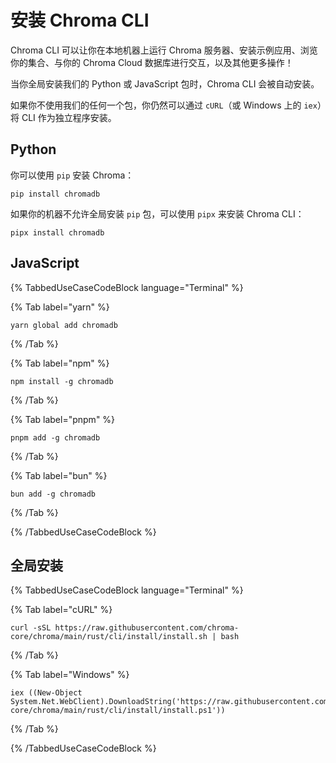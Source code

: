 # 安装 Chroma CLI

Chroma CLI 可以让你在本地机器上运行 Chroma 服务器、安装示例应用、浏览你的集合、与你的 Chroma Cloud 数据库进行交互，以及其他更多操作！

当你全局安装我们的 Python 或 JavaScript 包时，Chroma CLI 会被自动安装。

如果你不使用我们的任何一个包，你仍然可以通过 `cURL`（或 Windows 上的 `iex`）将 CLI 作为独立程序安装。

## Python

你可以使用 `pip` 安装 Chroma：

```terminal
pip install chromadb
```

如果你的机器不允许全局安装 `pip` 包，可以使用 `pipx` 来安装 Chroma CLI：

```terminal
pipx install chromadb
```

## JavaScript


{% TabbedUseCaseCodeBlock language="Terminal" %}


{% Tab label="yarn" %}

```terminal
yarn global add chromadb 
```

{% /Tab %}


{% Tab label="npm" %}

```terminal
npm install -g chromadb
```

{% /Tab %}


{% Tab label="pnpm" %}

```terminal
pnpm add -g chromadb 
```

{% /Tab %}


{% Tab label="bun" %}

```terminal
bun add -g chromadb 
```

{% /Tab %}


{% /TabbedUseCaseCodeBlock %}

## 全局安装

{% TabbedUseCaseCodeBlock language="Terminal" %}

{% Tab label="cURL" %}
```terminal
curl -sSL https://raw.githubusercontent.com/chroma-core/chroma/main/rust/cli/install/install.sh | bash 
```
{% /Tab %}

{% Tab label="Windows" %}
```terminal
iex ((New-Object System.Net.WebClient).DownloadString('https://raw.githubusercontent.com/chroma-core/chroma/main/rust/cli/install/install.ps1'))
```
{% /Tab %}

{% /TabbedUseCaseCodeBlock %}